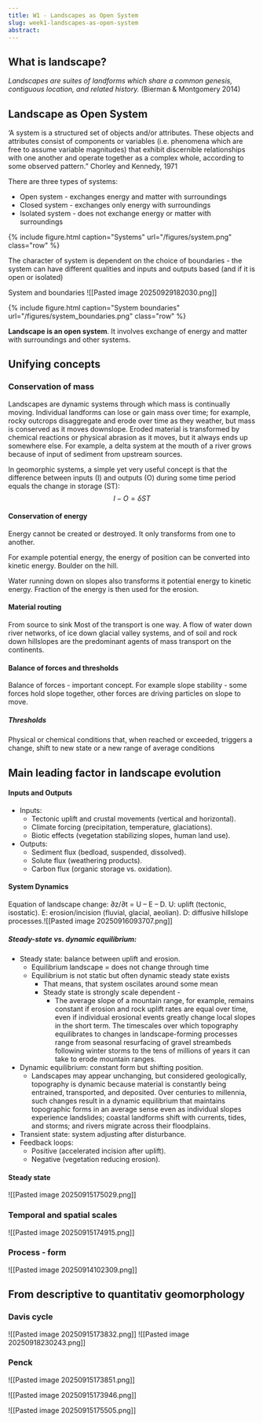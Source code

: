 ```yaml
---
title: W1 - Landscapes as Open System
slug: week1-landscapes-as-open-system
abstract:
---
```


## What is landscape?
*Landscapes are suites of landforms which share a common genesis, contiguous location, and related history.* (Bierman & Montgomery 2014)

## Landscape as Open System
‘A system is a structured set of objects and/or attributes. These objects and attributes consist of components or variables (i.e. phenomena which are free to assume variable magnitudes) that exhibit discernible relationships with one another and operate together as a complex whole, according to some observed pattern.” Chorley and Kennedy, 1971

There are three types of systems:

  - Open system - exchanges energy and matter with surroundings
  - Closed system - exchanges only energy with surroundings
  - Isolated system - does not exchange energy or matter with surroundings

{% include figure.html
    caption="Systems"
    url="/figures/system.png"
    class="row"
%}

The character of system is dependent on the choice of boundaries - the system can have different qualities and inputs and outputs based (and if it is open or isolated)

System and boundaries
![[Pasted image 20250929182030.png]]

{% include figure.html
    caption="System boundaries"
    url="/figures/system_boundaries.png"
    class="row"
%}


**Landscape is an open system**. It involves exchange of energy and matter with surroundings and other systems.

## Unifying concepts

### Conservation of mass
Landscapes are dynamic systems through which mass is continually moving. Individual landforms can lose or gain mass over time; for example, rocky outcrops disaggregate and erode over time as they weather, but mass is conserved as it moves downslope. Eroded material is transformed by chemical reactions or physical abrasion as it moves, but it always ends up somewhere else. For example, a delta system at the mouth of a river grows because of input of sediment from upstream sources.

In geomorphic systems, a simple yet very useful concept is that the difference between inputs (I) and outputs (O) during some time period equals the change in storage (ST):  
$$ I - O =\delta ST$$
#### Conservation of energy
Energy cannot be created or destroyed. It only transforms from one to another.

For example potential energy, the energy of position can be converted into kinetic energy. Boulder on the hill.

Water running down on slopes also transforms it potential energy to kinetic energy. Fraction of the energy is then used for the erosion.

#### Material routing
From source to sink
Most of the transport is one way. A flow of water down river networks, of ice down glacial valley systems, and of soil and rock down hillslopes are the predominant agents of mass transport on the continents.

#### Balance of forces and thresholds
Balance of forces - important concept. For example slope stability - some forces hold slope together, other forces are driving particles on slope to move.

##### Thresholds
Physical or chemical conditions that, when reached or exceeded, triggers a change, shift to new state or a new range of average conditions

## Main leading factor in landscape evolution

#### Inputs and Outputs
  - Inputs:
    - Tectonic uplift and crustal movements (vertical and horizontal).
    - Climate forcing (precipitation, temperature, glaciations).
    - Biotic effects (vegetation stabilizing slopes, human land use).
  - Outputs:
    - Sediment flux (bedload, suspended, dissolved).
    - Solute flux (weathering products).
    - Carbon flux (organic storage vs. oxidation).
#### System Dynamics 
Equation of landscape change: ∂z/∂t = U – E – D.
U: uplift (tectonic, isostatic).
E: erosion/incision (fluvial, glacial, aeolian).
D: diffusive hillslope processes.![[Pasted image 20250916093707.png]]
  ##### Steady-state vs. dynamic equilibrium:
   - Steady state: balance between uplift and erosion.
	   - Equilibrium landscape = does not change through time
	   - Equilibrium is not static but often dynamic steady state exists
		   - That means, that system oscilates around some mean
		   - Steady state is strongly scale dependent - 
			   - The average slope of a mountain range, for example, remains constant if erosion and rock uplift rates are equal over time, even if individual erosional events greatly change local slopes in the short term. The timescales over which topography equilibrates to changes in landscape-forming processes range from seasonal resurfacing of gravel streambeds following winter storms to the tens of millions of years it can take to erode mountain ranges.
   - Dynamic equilibrium: constant form but shifting position.
	   - Landscapes may appear unchanging, but considered geologically, topography is dynamic because material is constantly being entrained, transported, and deposited. Over centuries to millennia, such changes result in a dynamic equilibrium that maintains topographic forms in an average sense even as individual slopes experience landslides; coastal landforms shift with currents, tides, and storms; and rivers migrate across their floodplains.
   - Transient state: system adjusting after disturbance.
  - Feedback loops:
    - Positive (accelerated incision after uplift).
    - Negative (vegetation reducing erosion).
#### Steady state
![[Pasted image 20250915175029.png]]

### Temporal and spatial scales
 ![[Pasted image 20250915174915.png]]

### Process - form

![[Pasted image 20250914102309.png]]

## From descriptive to quantitativ geomorphology 

### Davis cycle
![[Pasted image 20250915173832.png]]
![[Pasted image 20250918230243.png]]
### Penck
![[Pasted image 20250915173851.png]]

![[Pasted image 20250915173946.png]]



![[Pasted image 20250915175505.png]]